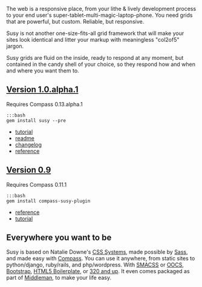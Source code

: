 The web is a responsive place, 
from your lithe & lively development process 
to your end user's super-tablet-multi-magic-laptop-phone. 
You need grids that are powerful, but custom. 
Reliable, but responsive.

Susy is not another one-size-fits-all grid framework 
that will make your sites look identical 
and litter your markup with meaningless "col2of5" jargon. 

Susy grids are fluid on the inside, 
ready to respond at any moment, 
but contained in the candy shell of your choice, 
so they respond how and when and where you want them to.

## [Version 1.0.alpha.1](#)
Requires Compass 0.13.alpha.1

    :::bash
    gem install susy --pre

- [tutorial](/guides/getting-started/)
- [readme](https://github.com/ericam/susy/blob/master/README.mkdn)
- [changelog](https://github.com/ericam/susy/blob/master/CHANGELOG.mkdn)
- [reference](/guides/reference/)

## [Version 0.9](#)
Requires Compass 0.11.1

    :::bash
    gem install compass-susy-plugin

- [reference](#)
- [tutorial](#)

## Everywhere you want to be

Susy is based on Natalie Downe's [CSS Systems][sys], 
made possible by [Sass][sass], and made easy with [Compass][compass]. 
You can use it anywhere,
from static sites to python/django, ruby/rails, and php/wordpress. 
With [SMACSS][smacss] or [OOCS][oocss], [Bootstrap][bs], 
[HTML5 Boilerplate][html5bp], or [320 and up][320]. 
It even comes packaged as part of [Middleman][mm], to make your life easy.

[sys]: http://www.slideshare.net/nataliedowne/css-systems-presentation
[sass]: http://www.sass-lang.com/
[compass]: http://www.compass-style.org/
[smacss]: http://www.smacss.com/
[oocss]: http://www.oocss.org/
[bs]: http://twitter.github.com/bootstrap/
[html5bp]: http://www.html5boilerplate.com/
[320]: http://stuffandnonsense.co.uk/projects/320andup/
[mm]: http://www.middlemanapp.com/